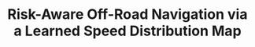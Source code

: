 ---
title: "Risk-Aware Off-Road Navigation via a Learned Speed Distribution Map"
authors: "Xiaoyi Cai, Michael Everett, Jonathan Fink, Jonathan P. How"
venue: "IEEE/RSJ International Conference on Intelligent Robots and Systems (IROS)"
year: "2022"
status: "published"
arxiv: "https://arxiv.org/abs/2203.13429"
official_link: ""
doi: ""
volume: "N/A"
number: "N/A"
pages: ""
publisher: ""
month: "10"
address: "Kyoto, Japan"
type: "conference"
school: "N/A"
awards: "N/A"
notes: ""
include_on_website: true
image: "cai_risk_aware.png"
links_to_code: ""
links_to_video: ""
collection: publications
permalink: /publication/2022-10-Cai22_IROS.html
---